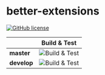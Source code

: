 # better-extensions

[![GitHub license](https://img.shields.io/github/license/mashape/apistatus.svg)](https://github.com/better-open-source/better-extensions/blob/master/LICENSE)

|   | Build & Test |
|---|:---:|
|**master**|![Build & Test][build-master]| 
|**develop**|![Build & Test][build-develop]|
[build-master]: https://dev.azure.com/better-open-source/better-extensions/_apis/build/status/BetterExtensions?branchName=master
[build-develop]: https://dev.azure.com/better-open-source/better-extensions/_apis/build/status/BetterExtensions?branchName=develop